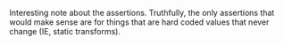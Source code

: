 Interesting note about the assertions. Truthfully, the only assertions that would make sense are for things that are hard coded values that never change (IE, static transforms).